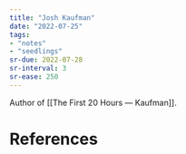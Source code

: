 ```yaml
---
title: "Josh Kaufman"
date: "2022-07-25"
tags:
- "notes"
- "seedlings"
sr-due: 2022-07-28
sr-interval: 3
sr-ease: 250
---
```


Author of [[The First 20 Hours — Kaufman]].

# References
